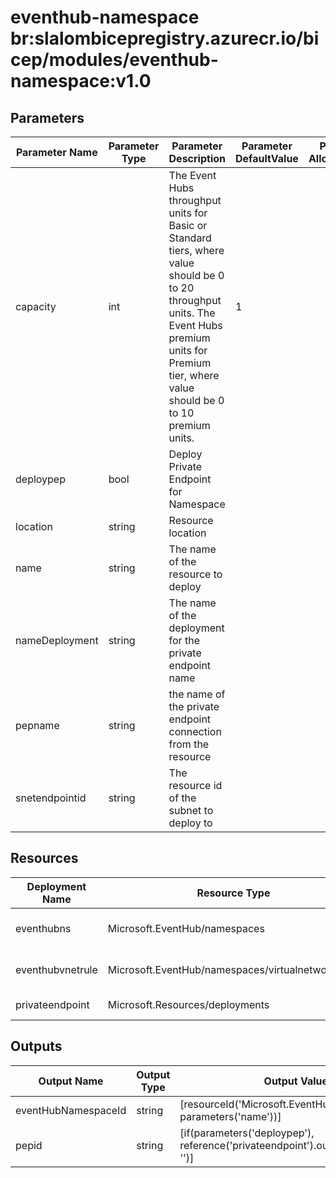 # eventhub-namespace br:slalombicepregistry.azurecr.io/bicep/modules/eventhub-namespace:v1.0

## Parameters

| Parameter Name | Parameter Type | Parameter Description                                                                                                                                                                                    | Parameter DefaultValue | Parameter AllowedValues |
| -------------- | -------------- | -------------------------------------------------------------------------------------------------------------------------------------------------------------------------------------------------------- | ---------------------- | ----------------------- |
| capacity       | int            | The Event Hubs throughput units for Basic or Standard tiers, where value should be 0 to 20 throughput units. The Event Hubs premium units for Premium tier, where value should be 0 to 10 premium units. | 1                      |                         |
| deploypep      | bool           | Deploy Private Endpoint for Namespace                                                                                                                                                                    |                        |                         |
| location       | string         | Resource location                                                                                                                                                                                        |                        |                         |
| name           | string         | The name of the resource to deploy                                                                                                                                                                       |                        |                         |
| nameDeployment | string         | The name of the deployment for the private endpoint name                                                                                                                                                 |                        |                         |
| pepname        | string         | the name of the private endpoint connection from the resource                                                                                                                                            |                        |                         |
| snetendpointid | string         | The resource id of the subnet to deploy to                                                                                                                                                               |                        |                         |

## Resources

| Deployment Name  | Resource Type                                     | Resource Version   | Existing | Resource Comment |
| ---------------- | ------------------------------------------------- | ------------------ | -------- | ---------------- |
| eventhubns       | Microsoft.EventHub/namespaces                     | 2021-06-01-preview | False    |                  |
| eventhubvnetrule | Microsoft.EventHub/namespaces/virtualnetworkrules | 2018-01-01-preview | False    |                  |
| privateendpoint  | Microsoft.Resources/deployments                   | 2022-09-01         | False    |                  |

## Outputs

| Output Name         | Output Type | Output Value                                                                        |
| ------------------- | ----------- | ----------------------------------------------------------------------------------- |
| eventHubNamespaceId | string      | [resourceId('Microsoft.EventHub/namespaces', parameters('name'))]                   |
| pepid               | string      | [if(parameters('deploypep'), reference('privateendpoint').outputs.pepid.value, '')] |
